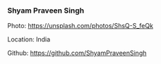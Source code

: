 ### Shyam Praveen Singh
Photo: https://unsplash.com/photos/ShsQ-S_feQk

Location: India

Github: https://github.com/ShyamPraveenSingh

